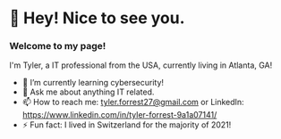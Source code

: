 #  🫡 Hey! Nice to see you.

### Welcome to my page!
I'm Tyler, a IT professional from the USA, currently living in Atlanta, GA!

- 🌱 I’m currently learning cybersecurity!
- 💬 Ask me about anything IT related.
- 📫 How to reach me: tyler.forrest27@gmail.com or LinkedIn: https://www.linkedin.com/in/tyler-forrest-9a1a07141/
- ⚡ Fun fact: I lived in Switzerland for the majority of 2021!
